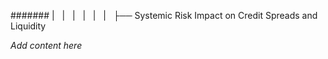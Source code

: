 ####### |   |   |   |   |   |   ├── Systemic Risk Impact on Credit Spreads and Liquidity

*Add content here*
